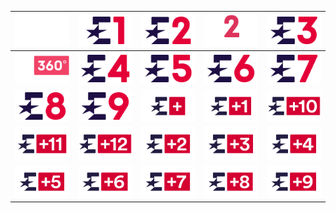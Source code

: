 | ![](https://raw.githubusercontent.com/RevGear/logo/master/International/Eurosport/Eurosport.png) | ![](https://raw.githubusercontent.com/RevGear/logo/master/International/Eurosport/Eurosport1.png) | ![](https://raw.githubusercontent.com/RevGear/logo/master/International/Eurosport/Eurosport2.png) | ![](https://raw.githubusercontent.com/RevGear/logo/master/International/Eurosport/Eurosport2Xtra.png) | ![](https://raw.githubusercontent.com/RevGear/logo/master/International/Eurosport/Eurosport3.png) | 
|:---:|:---:|:---:|:---:|:---:| 
| ![](https://raw.githubusercontent.com/RevGear/logo/master/International/Eurosport/Eurosport360.png) | ![](https://raw.githubusercontent.com/RevGear/logo/master/International/Eurosport/Eurosport4.png) | ![](https://raw.githubusercontent.com/RevGear/logo/master/International/Eurosport/Eurosport5.png) | ![](https://raw.githubusercontent.com/RevGear/logo/master/International/Eurosport/Eurosport6.png) | ![](https://raw.githubusercontent.com/RevGear/logo/master/International/Eurosport/Eurosport7.png) | 
| ![](https://raw.githubusercontent.com/RevGear/logo/master/International/Eurosport/Eurosport8.png) | ![](https://raw.githubusercontent.com/RevGear/logo/master/International/Eurosport/Eurosport9.png) | ![](https://raw.githubusercontent.com/RevGear/logo/master/International/Eurosport/EurosportPlus.png) | ![](https://raw.githubusercontent.com/RevGear/logo/master/International/Eurosport/EurosportPlus1.png) | ![](https://raw.githubusercontent.com/RevGear/logo/master/International/Eurosport/EurosportPlus10.png) | 
| ![](https://raw.githubusercontent.com/RevGear/logo/master/International/Eurosport/EurosportPlus11.png) | ![](https://raw.githubusercontent.com/RevGear/logo/master/International/Eurosport/EurosportPlus12.png) | ![](https://raw.githubusercontent.com/RevGear/logo/master/International/Eurosport/EurosportPlus2.png) | ![](https://raw.githubusercontent.com/RevGear/logo/master/International/Eurosport/EurosportPlus3.png) | ![](https://raw.githubusercontent.com/RevGear/logo/master/International/Eurosport/EurosportPlus4.png) | 
| ![](https://raw.githubusercontent.com/RevGear/logo/master/International/Eurosport/EurosportPlus5.png) | ![](https://raw.githubusercontent.com/RevGear/logo/master/International/Eurosport/EurosportPlus6.png) | ![](https://raw.githubusercontent.com/RevGear/logo/master/International/Eurosport/EurosportPlus7.png) | ![](https://raw.githubusercontent.com/RevGear/logo/master/International/Eurosport/EurosportPlus8.png) | ![](https://raw.githubusercontent.com/RevGear/logo/master/International/Eurosport/EurosportPlus9.png) | 
